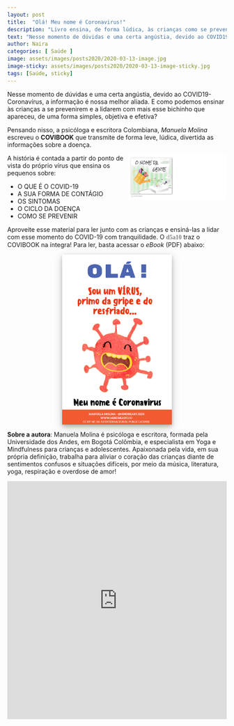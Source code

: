 ```yaml
---
layout: post
title:  "Olá! Meu nome é Coronavirus!"
description: "Livro ensina, de forma lúdica, às crianças como se prevenir do COVID-19"
text: "Nesse momento de dúvidas e uma certa angústia, devido ao COVID19-Coronavírus, a informação é nossa melhor aliada. E como podemos ensinar às crianças  como se prevenirem e a lidarem com mais esse bichinho que apareceu, de uma forma simples, objetiva e efetiva?"
author: Naira
categories: [ Saúde ]
image: assets/images/posts2020/2020-03-13-image.jpg
image-sticky: assets/images/posts2020/2020-03-13-image-sticky.jpg
tags: [Saúde, sticky]
---
```

<style>
.capa { display: block; margin-left: auto; margin-right: auto; width: 50%; 
box-shadow: 0 4px 8px 0 rgba(0, 0, 0, 0.2), 0 6px 20px 0 rgba(0, 0, 0, 0.19);}

.thumb {float: right; width: 45%;}
@media only screen and (max-width: 520px) {
  .txt {font-size: 22px;}
  .thumb {float: right; width: 100%}
}
</style>
Nesse momento de dúvidas e uma certa angústia, devido ao COVID19-Coronavírus, a informação é nossa melhor aliada. E como podemos ensinar às crianças a se prevenirem e a lidarem com mais esse bichinho que apareceu, de uma forma simples, objetiva e efetiva?

Pensando nisso, a psicóloga e escritora Colombiana, *Manuela Molina* escreveu o **COVIBOOK** que transmite de forma leve, lúdica, divertida as informações sobre a doença.

<a href="https://aprender.digital/"><img class="thumb" src="/assets/images/o-nome-da-gente.gif" align="rigth"></a>
A história é contada a partir do ponto de vista do próprio vírus que ensina os pequenos sobre:
 * O QUE É O COVID-19
 * A SUA FORMA DE CONTÁGIO
 * OS SINTOMAS
 * O CICLO DA DOENÇA
 * COMO SE PREVENIR

Aproveite esse material para ler junto com as crianças e ensiná-las a lidar com esse momento do COVID-19 com tranquilidade. O  <spam style="font-family: 'Crafty Girls', cursive;color:gray"><b>d5a10</b></spam> traz o COVIBOOK na íntegra! Para ler, basta acessar o *eBook* (PDF) abaixo:

<a href="/assets/images/posts2020/COVIBOOK-PORT.pdf" target="_blank"><img class="capa" src="/assets/images/posts2020/2020-03-13-capa-pdf.jpg" align="rigth"></a> 

**Sobre a autora**: Manuela Molina é psicóloga e escritora, formada pela Universidade dos Andes, em Bogotá Colômbia, e especialista em Yoga e Mindfulness para crianças e adolescentes. Apaixonada pela vida, em sua própria definição, trabalha para aliviar o coração das crianças diante de sentimentos confusos e situações difíceis, por meio da música, literatura, yoga, respiração e overdose de amor!

<iframe src="https://docs.google.com/forms/d/e/1FAIpQLSd8Pl2KwVj0f3hrZaZyGgm0oOE5qWk_fqQIJ_FGwcJu4gfOng/viewform?embedded=true" width="100%" height="547" frameborder="0" marginheight="0" marginwidth="0">Carregando…</iframe>